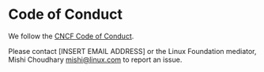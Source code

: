 # Code of Conduct

We follow the [CNCF Code of Conduct](https://github.com/cncf/foundation/blob/main/code-of-conduct.md).

<!-- TODO: Decide who will handle Code of Conduct reports and replace [INSERT EMAIL ADDRESS]
    with an email address in the paragraph below. We recommend using a mailing list to handle reports. 
-->
Please contact [INSERT EMAIL ADDRESS] or the Linux Foundation mediator, Mishi Choudhary mishi@linux.com
to report an issue.
